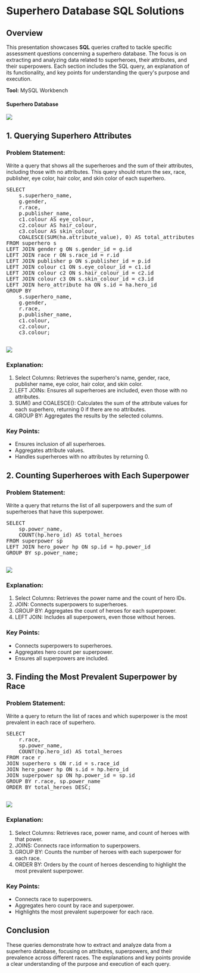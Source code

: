 # Superhero Database SQL Solutions

## Overview
This presentation showcases **SQL** queries crafted to tackle specific assessment questions concerning a superhero database. The focus is on extracting and analyzing data related to superheroes, their attributes, and their superpowers. Each section includes the SQL query, an explanation of its functionality, and key points for understanding the query's purpose and execution.

**Tool:** MySQL Workbench

#### Superhero Database
![](Images/table.JPG)

## 1. Querying Superhero Attributes
### Problem Statement:
Write a query that shows all the superheroes and the sum of their attributes, including those with no attributes. This query should return the sex, race, publisher, eye color, hair color, and skin color of each superhero.

<pre>
SELECT 
    s.superhero_name, 
    g.gender, 
    r.race, 
    p.publisher_name, 
    c1.colour AS eye_colour, 
    c2.colour AS hair_colour, 
    c3.colour AS skin_colour,
    COALESCE(SUM(ha.attribute_value), 0) AS total_attributes
FROM superhero s
LEFT JOIN gender g ON s.gender_id = g.id
LEFT JOIN race r ON s.race_id = r.id
LEFT JOIN publisher p ON s.publisher_id = p.id
LEFT JOIN colour c1 ON s.eye_colour_id = c1.id
LEFT JOIN colour c2 ON s.hair_colour_id = c2.id
LEFT JOIN colour c3 ON s.skin_colour_id = c3.id
LEFT JOIN hero_attribute ha ON s.id = ha.hero_id
GROUP BY 
    s.superhero_name, 
    g.gender, 
    r.race, 
    p.publisher_name, 
    c1.colour, 
    c2.colour, 
    c3.colour;
  </pre>

![](Images/sol_1.JPG)


### Explanation:
1. Select Columns: Retrieves the superhero's name, gender, race, publisher name, eye color, hair color, and skin color.
2. LEFT JOINs: Ensures all superheroes are included, even those with no attributes.
3. SUM() and COALESCE(): Calculates the sum of the attribute values for each superhero, returning 0 if there are no attributes.
4. GROUP BY: Aggregates the results by the selected columns.

### Key Points:
- Ensures inclusion of all superheroes.
- Aggregates attribute values.
- Handles superheroes with no attributes by returning 0.


## 2. Counting Superheroes with Each Superpower
### Problem Statement:
Write a query that returns the list of all superpowers and the sum of superheroes that have this superpower.

<pre>
SELECT 
    sp.power_name,
    COUNT(hp.hero_id) AS total_heroes
FROM superpower sp
LEFT JOIN hero_power hp ON sp.id = hp.power_id
GROUP BY sp.power_name;
  </pre>

![](Images/sol_2.JPG)

### Explanation:
1. Select Columns: Retrieves the power name and the count of hero IDs.
2. JOIN: Connects superpowers to superheroes.
3. GROUP BY: Aggregates the count of heroes for each superpower.
4. LEFT JOIN: Includes all superpowers, even those without heroes.

### Key Points:
- Connects superpowers to superheroes.
- Aggregates hero count per superpower.
- Ensures all superpowers are included.


## 3. Finding the Most Prevalent Superpower by Race
### Problem Statement:
Write a query to return the list of races and which superpower is the most prevalent in each race of superhero.

<pre>
SELECT 
    r.race,
    sp.power_name,
    COUNT(hp.hero_id) AS total_heroes
FROM race r
JOIN superhero s ON r.id = s.race_id
JOIN hero_power hp ON s.id = hp.hero_id
JOIN superpower sp ON hp.power_id = sp.id
GROUP BY r.race, sp.power_name
ORDER BY total_heroes DESC;
  </pre>

![](Images/sol_3.JPG)

### Explanation:
1. Select Columns: Retrieves race, power name, and count of heroes with that power.
2. JOINS: Connects race information to superpowers.
3. GROUP BY: Counts the number of heroes with each superpower for each race.
4. ORDER BY: Orders by the count of heroes descending to highlight the most prevalent superpower.

### Key Points:
- Connects race to superpowers.
- Aggregates hero count by race and superpower.
- Highlights the most prevalent superpower for each race.

## Conclusion
These queries demonstrate how to extract and analyze data from a superhero database, focusing on attributes, superpowers, and their prevalence across different races. The explanations and key points provide a clear understanding of the purpose and execution of each query.
